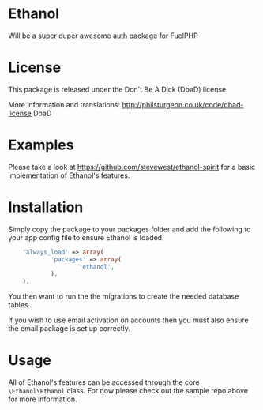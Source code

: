 Ethanol
=======

Will be a super duper awesome auth package for FuelPHP

License
=======

This package is released under the Don't Be A Dick (DbaD) license.

More information and translations:
http://philsturgeon.co.uk/code/dbad-license DbaD

Examples
========

Please take a look at https://github.com/stevewest/ethanol-spirit for a basic
implementation of Ethanol's features.

Installation
============

Simply copy the package to your packages folder and add the following to your
app config file to ensure Ethanol is loaded.

```php
    'always_load' => array(
            'packages' => array(
                    'ethanol',
            ),
    ),
```

You then want to run the the migrations to create the needed database tables.

If you wish to use email activation on accounts then you must also ensure the
email package is set up correctly.

Usage
=====

All of Ethanol's features can be accessed through the core `\Ethanol\Ethanol`
class. For now please check out the sample repo above for more information.
